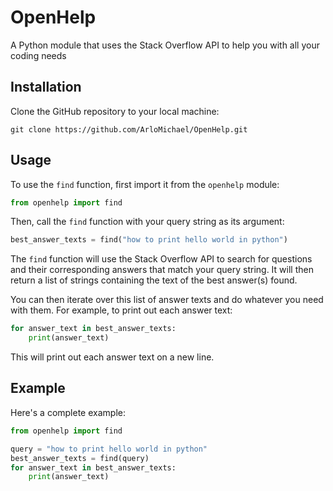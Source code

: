 # OpenHelp

A Python module that uses the Stack Overflow API to help you with all your coding needs

## Installation

Clone the GitHub repository to your local machine:

``` console
git clone https://github.com/ArloMichael/OpenHelp.git
```

## Usage

To use the `find` function, first import it from the `openhelp` module:

``` python
from openhelp import find
```

Then, call the `find` function with your query string as its argument:

``` python
best_answer_texts = find("how to print hello world in python")
```

The `find` function will use the Stack Overflow API to search for questions and their corresponding answers that match your query string. It will then return a list of strings containing the text of the best answer(s) found.

You can then iterate over this list of answer texts and do whatever you need with them. For example, to print out each answer text:

``` python
for answer_text in best_answer_texts:
    print(answer_text)
```

This will print out each answer text on a new line.

## Example

Here's a complete example:

``` python
from openhelp import find

query = "how to print hello world in python"
best_answer_texts = find(query)
for answer_text in best_answer_texts:
    print(answer_text)
```
